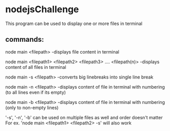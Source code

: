 # nodejsChallenge

This program can be used to display one or more files in terminal

## commands:

node main \<filepath\>
  -displays file content in terminal
 
node main \<filepath1\> \<filepath2\> \<filepath3\> .... \<filepath(n)\>
  -displays content of all files in terminal
  
node main -s \<filepath\>
  -converts big linebreaks into single line break
  
node main -n \<filepath\>
  -displays content of file in terminal with numbering (to all lines even if its empty)
  
node main -b \<filepath\>
  -displays content of file in terminal with numbering (only to non-empty lines)
  
'-s', '-n', '-b' can be used on multiple files as well and order doesn't matter
For ex. 'node main \<filepath1\> \<filepath2\> -s' will also work
